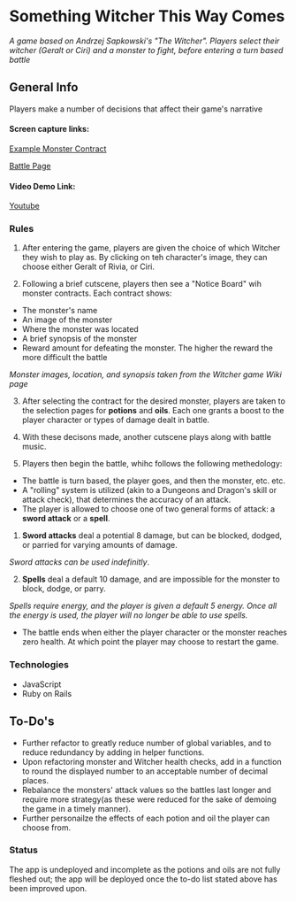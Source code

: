 # Something Witcher This Way Comes
_A game based on Andrzej Sapkowski's "The Witcher". Players select their witcher (Geralt or Ciri) and a monster to fight, before entering a turn based battle_
## General Info
Players make a number of decisions that affect their game's narrative

#### Screen capture links: 
[Example Monster Contract](https://drive.google.com/open?id=16E3DPlhaU2j1tKRmPqdEsgVO8q6a6lWe)

[Battle Page](https://drive.google.com/open?id=162xOSW74zwV7Nxfs8dAvN63bE8L69gQa)

#### Video Demo Link:
[Youtube](https://youtu.be/s5tDwUE7y1I)

### Rules
1. After entering the game, players are given the choice of which Witcher they wish to play as. By clicking on teh character's image, they can choose either Geralt of Rivia, or Ciri.

2. Following a brief cutscene, players then see a "Notice Board" wih monster contracts.
Each contract shows:

- The monster's name
- An image of the monster 
- Where the monster was located
- A brief synopsis of the monster
- Reward amount for defeating the monster. The higher the reward the more difficult the battle

_Monster images, location, and synopsis taken from the Witcher game Wiki page_

3. After selecting the contract for the desired monster, players are taken to the selection pages for **potions** and **oils**. Each one grants a boost to the player character or types of damage dealt in battle.

4. With these decisons made, another cutscene plays along with battle music.

5. Players then begin the battle, whihc follows the following methedology:
- The battle is turn based, the player goes, and then the monster, etc. etc.
- A "rolling" system is utilized (akin to a Dungeons and Dragon's skill or attack check), that determines the accuracy of an attack.
- The player is allowed to choose one of two general forms of attack: a **sword attack** or a **spell**.

1. **Sword attacks** deal a potential 8 damage, but can be blocked, dodged, or parried for varying amounts of damage.

_Sword attacks can be used indefinitly_.

2. **Spells** deal a default 10 damage, and are impossible for the monster to block, dodge, or parry.

_Spells require energy, and the player is given a default 5 energy. Once all the energy is used, the player will no longer be able to use spells._

- The battle ends when either the player character or the monster reaches zero health. At which point the player may choose to restart the game.

### Technologies
- JavaScript
- Ruby on Rails

## To-Do's
- Further refactor to greatly reduce number of global variables, and to reduce redundancy by adding in helper functions.
- Upon refactoring monster and Witcher health checks, add in a function to round the displayed number to an acceptable number of decimal places.
- Rebalance the monsters' attack values so the battles last longer and require more strategy(as these were reduced for the sake of demoing the game in a timely manner).
- Further personailze the effects of each potion and oil the player can choose from.

### Status

The app is undeployed and incomplete as the potions and oils are not fully fleshed out; the app will be deployed once the to-do list stated above has been improved upon. 

